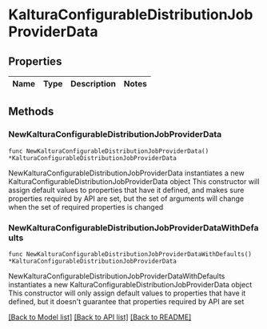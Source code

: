 # KalturaConfigurableDistributionJobProviderData

## Properties

Name | Type | Description | Notes
------------ | ------------- | ------------- | -------------

## Methods

### NewKalturaConfigurableDistributionJobProviderData

`func NewKalturaConfigurableDistributionJobProviderData() *KalturaConfigurableDistributionJobProviderData`

NewKalturaConfigurableDistributionJobProviderData instantiates a new KalturaConfigurableDistributionJobProviderData object
This constructor will assign default values to properties that have it defined,
and makes sure properties required by API are set, but the set of arguments
will change when the set of required properties is changed

### NewKalturaConfigurableDistributionJobProviderDataWithDefaults

`func NewKalturaConfigurableDistributionJobProviderDataWithDefaults() *KalturaConfigurableDistributionJobProviderData`

NewKalturaConfigurableDistributionJobProviderDataWithDefaults instantiates a new KalturaConfigurableDistributionJobProviderData object
This constructor will only assign default values to properties that have it defined,
but it doesn't guarantee that properties required by API are set


[[Back to Model list]](../README.md#documentation-for-models) [[Back to API list]](../README.md#documentation-for-api-endpoints) [[Back to README]](../README.md)


